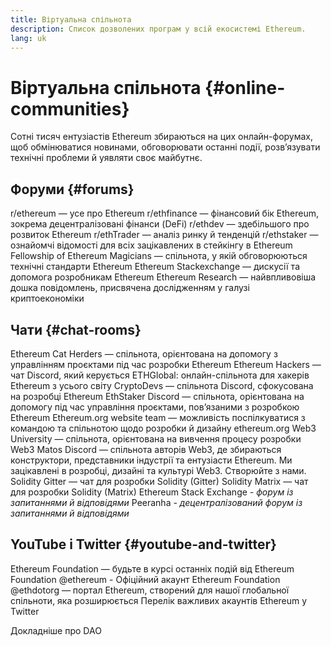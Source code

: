 ```yaml
---
title: Віртуальна спільнота
description: Список дозволених програм у всій екосистемі Ethereum.
lang: uk
---
```


# Віртуальна спільнота {#online-communities}

Сотні тисяч ентузіастів Ethereum збираються на цих онлайн-форумах, щоб обмінюватися новинами, обговорювати останні події, розв’язувати технічні проблеми й уявляти своє майбутнє.

## Форуми {#forums}

<SocialListItem socialIcon="reddit"><Link to="https://www.reddit.com/r/ethereum">r/ethereum</Link> — усе про Ethereum</SocialListItem>
<SocialListItem socialIcon="reddit"><Link to="https://www.reddit.com/r/ethfinance/">r/ethfinance</Link> — фінансовий бік Ethereum, зокрема децентралізовані фінанси (DeFi)</SocialListItem>
<SocialListItem socialIcon="reddit"><Link to="https://www.reddit.com/r/ethdev/">r/ethdev</Link> — здебільшого про розвиток Ethereum</SocialListItem>
<SocialListItem socialIcon="reddit"><Link to="https://www.reddit.com/r/ethtrader/">r/ethTrader</Link> — аналіз ринку й тенденцій</SocialListItem>
<SocialListItem socialIcon="reddit"><Link to="https://www.reddit.com/r/ethstaker/">r/ethstaker</Link> — ознайомчі відомості для всіх зацікавлених в стейкінгу в Ethereum</SocialListItem>
<SocialListItem socialIcon="webpage"><Link to="https://ethereum-magicians.org">Fellowship of Ethereum Magicians</Link> — спільнота, у якій обговорюються технічні стандарти Ethereum</SocialListItem>
<SocialListItem socialIcon="stackExchange"><Link to="https://ethereum.stackexchange.com">Ethereum Stackexchange</Link> — дискусії та допомога розробникам Ethereum</SocialListItem>
<SocialListItem socialIcon="webpage"><Link to="https://ethresear.ch">Ethereum Research</Link> — найвпливовіша дошка повідомлень, присвячена дослідженням у галузі криптоекономіки</SocialListItem>

## Чати {#chat-rooms}

<SocialListItem socialIcon="discord"><Link to="https://discord.com/invite/Nz6rtfJ8Cu">Ethereum Cat Herders</Link> — спільнота, орієнтована на допомогу з управлінням проєктами під час розробки Ethereum</SocialListItem>
<SocialListItem socialIcon="discord"><Link to="https://ethglobal.co/discord">Ethereum Hackers</Link> — чат Discord, який керується ETHGlobal: онлайн-спільнота для хакерів Ethereum з усього світу</SocialListItem>
<SocialListItem socialIcon="discord"><Link to="https://discord.gg/5W5tVb3">CryptoDevs</Link> — спільнота Discord, сфокусована на розробці Ethereum</SocialListItem>
<SocialListItem socialIcon="discord"><Link to="https://discord.gg/ethstaker">EthStaker Discord</Link> — спільнота, орієнтована на допомогу під час управління проєктами, пов’язаними з розробкою Ethereum</SocialListItem>
<SocialListItem socialIcon="discord"><Link to="https://discord.gg/ethereum-org">Ethereum.org website team</Link> — можливість поспілкуватися з командою та спільнотою щодо розробки й дизайну ethereum.org</SocialListItem>
<SocialListItem socialIcon="discord"><Link to="https://discord.gg/ZH5aXDgWEU">Web3 University</Link> — спільнота, орієнтована на вивчення процесу розробки Web3 </SocialListItem>
<SocialListItem socialIcon="discord"><Link to="https://discord.matos.club/">Matos Discord</Link> — спільнота авторів Web3, де збираються конструктори, представники індустрії та ентузіасти Ethereum. Ми зацікавлені в розробці, дизайні та культурі Web3. Створюйте з нами.</SocialListItem>
<SocialListItem socialIcon="webpage"><Link to="https://gitter.im/ethereum/solidity/">Solidity Gitter</Link> — чат для розробки Solidity (Gitter)</SocialListItem>
<SocialListItem socialIcon="webpage"><Link to="https://matrix.to/#/#ethereum_solidity:gitter.im">Solidity Matrix</Link> — чат для розробки Solidity (Matrix)</SocialListItem>
<SocialListItem socialIcon="webpage"><Link to="https://ethereum.stackexchange.com/">Ethereum Stack Exchange</Link> _- форум із запитаннями й відповідями_</SocialListItem>
<SocialListItem socialIcon="webpage"><Link to="https://peeranha.io/">Peeranha</Link> _- децентралізований форум із запитаннями й відповідями_</SocialListItem>

## YouTube і Twitter {#youtube-and-twitter}

<SocialListItem socialIcon="youtube"><Link to="https://www.youtube.com/c/EthereumFoundation">Ethereum Foundation</Link> — будьте в курсі останніх подій від Ethereum Foundation</SocialListItem>
<SocialListItem socialIcon="twitter"><Link to="https://twitter.com/ethereum">@ethereum</Link> - Офіційний акаунт Ethereum Foundation</SocialListItem>
<SocialListItem socialIcon="twitter"><Link to="https://twitter.com/ethdotorg">@ethdotorg</Link> — портал Ethereum, створений для нашої глобальної спільноти, яка розширюється</SocialListItem>
<SocialListItem socialIcon="webpage"><Link to="https://hive.one/c/ethereum?page=1">Перелік важливих акаунтів Ethereum у Twitter</Link></SocialListItem>

<Divider />

<Callout emoji=":classical_building:" titleKey="page-community-daos-callout-title" descriptionKey="page-community-daos-callout-description">
  <div>
    <ButtonLink to="/community/get-involved/#decentralized-autonomous-organizations-daos">
      Докладніше про DAO
    </ButtonLink>
  </div>
</Callout>
